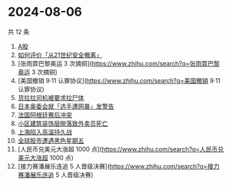 # 2024-08-06

共 12 条

<!-- BEGIN -->
<!-- 最后更新时间 Tue Aug 06 2024 10:06:39 GMT+0800 (China Standard Time) -->

1. [A股](https://www.zhihu.com/search?q=A股)
1. [如何评价「从21世纪安全撤离」](https://www.zhihu.com/search?q=如何评价「从21世纪安全撤离」)
1. [张雨霏巴黎奥运 3 次摘铜](https://www.zhihu.com/search?q=张雨霏巴黎奥运 3
   次摘铜)
1. [美国撤销 9·11 认罪协议](https://www.zhihu.com/search?q=美国撤销 9·11
   认罪协议)
1. [货拉拉司机被要求拉尸体](https://www.zhihu.com/search?q=货拉拉司机被要求拉尸体)
1. [日本奥委会就「选手遭网暴」发警告](https://www.zhihu.com/search?q=日本奥委会就「选手遭网暴」发警告)
1. [法国阿根廷赛后冲突](https://www.zhihu.com/search?q=法国阿根廷赛后冲突)
1. [小区建筑装饰层脱落致外卖员死亡](https://www.zhihu.com/search?q=小区建筑装饰层脱落致外卖员死亡)
1. [上海陷入高温持久战](https://www.zhihu.com/search?q=上海陷入高温持久战)
1. [全球股市遭遇黑色星期五](https://www.zhihu.com/search?q=全球股市遭遇黑色星期五)
1. [人民币兑美元大涨超 1000
   点](https://www.zhihu.com/search?q=人民币兑美元大涨超 1000 点)
1. [接力赛潘展乐连追 5
   人晋级决赛](https://www.zhihu.com/search?q=接力赛潘展乐连追 5 人晋级决赛)

<!-- END -->
